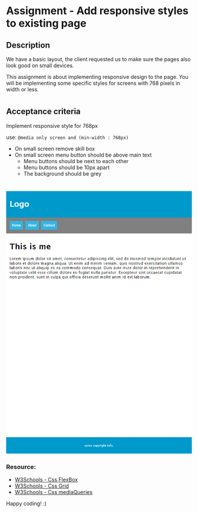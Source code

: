 # Assignment - Add responsive styles to existing page

## Description

We have a basic layout, the client requested us to make sure the pages also look good on small devices.

This assignment is about implementing responsive design to the page. You will be implementing some specific styles for screens with 768 pixels in width or less.  

#

## Acceptance criteria

Implement responsive style for 768px

use: `@media only screen and (min-width : 768px)`

- On small screen remove skill box
- On small screen menu button should be above main text
	- Menu buttons should be next to each other
	- Menu buttons should be 10px apart
	- The background should be grey 
#

![layout](responsive-layout.png)

### Resource:

- [W3Schools - Css FlexBox](https://www.w3schools.com/css/css3_flexbox.asp)
- [W3Schools - Css Grid](https://www.w3schools.com/css/css_rwd_grid.asp)
- [W3Schools - Css mediaQueries](https://www.w3schools.com/css/css_rwd_mediaqueries.asp)

Happy coding! :) 




